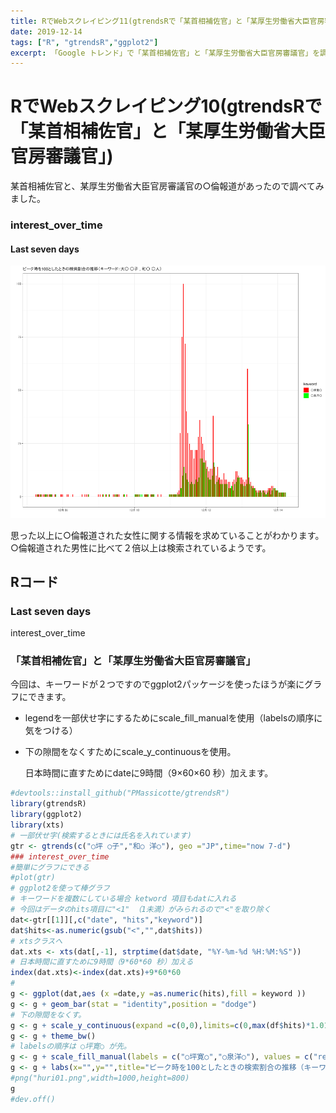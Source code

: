 ```yaml
---
title: RでWebスクレイピング11(gtrendsRで「某首相補佐官」と「某厚生労働省大臣官房審議官」)
date: 2019-12-14
tags: ["R", "gtrendsR","ggplot2"]
excerpt: 「Google トレンド」で「某首相補佐官」と「某厚生労働省大臣官房審議官」を調べる。
---
```


# RでWebスクレイピング10(gtrendsRで「某首相補佐官」と「某厚生労働省大臣官房審議官」)

某首相補佐官と、某厚生労働省大臣官房審議官の○倫報道があったので調べてみました。

### interest_over_time

#### Last seven days

![huri01](images/huri01.png)

思った以上に○倫報道された女性に関する情報を求めていることがわかります。  
○倫報道された男性に比べて２倍以上は検索されているようです。  

## Rコード

### Last seven days

interest_over_time

### 「某首相補佐官」と「某厚生労働省大臣官房審議官」

今回は、キーワードが２つですのでggplot2パッケージを使ったほうが楽にグラフにできます。  
- legendを一部伏せ字にするためにscale_fill_manualを使用（labelsの順序に気をつける）  

- 下の隙間をなくすためにscale_y_continuousを使用。    

  日本時間に直すためにdateに9時間（9×60×60 秒）加えます。

```R
#devtools::install_github("PMassicotte/gtrendsR")
library(gtrendsR)
library(ggplot2)
library(xts)
# 一部伏せ字(検索するときには氏名を入れています)
gtr <- gtrends(c("○坪 ○子","和○ 洋○"), geo ="JP",time="now 7-d")
### interest_over_time
#簡単にグラフにできる
#plot(gtr)
# ggplot2を使って棒グラフ
# キーワードを複数にしている場合 ketword 項目もdatに入れる
# 今回はデータのhits項目に"<1" （1未満）がみられるので"<"を取り除く
dat<-gtr[[1]][,c("date", "hits","keyword")]
dat$hits<-as.numeric(gsub("<","",dat$hits))
# xtsクラスへ
dat.xts <- xts(dat[,-1], strptime(dat$date, "%Y-%m-%d %H:%M:%S"))
# 日本時間に直すために9時間（9*60*60 秒）加える
index(dat.xts)<-index(dat.xts)+9*60*60
#
g <- ggplot(dat,aes (x =date,y =as.numeric(hits),fill = keyword ))
g <- g + geom_bar(stat = "identity",position = "dodge")
# 下の隙間をなくす。
g <- g + scale_y_continuous(expand =c(0,0),limits=c(0,max(df$hits)*1.01),breaks = seq(0,100,20),labels = seq(0,100,20)) 
g <- g + theme_bw()
# labelsの順序は ○坪寛○ が先。
g <- g + scale_fill_manual(labels = c("○坪寛○","○泉洋○"), values = c("red","green")) 
g <- g + labs(x="",y="",title="ピーク時を100としたときの検索割合の推移（キーワード：大○ ○子 , 和○ ○人）")
#png("huri01.png",width=1000,height=800)
g
#dev.off()
```

